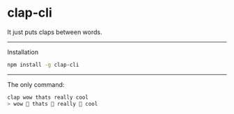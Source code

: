 # clap-cli


It just puts claps between words.


----
Installation
```bash
npm install -g clap-cli
```

----
The only command:
```bash
clap wow thats really cool
> wow 👏 thats 👏 really 👏 cool
```


